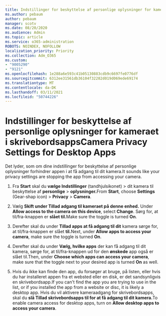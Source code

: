 ```yaml
---
title: Indstillinger for beskyttelse af personlige oplysninger for kameraet i skrivebordsapps
ms.author: pebaum
author: pebaum
manager: scotv
ms.date: 08/20/2020
ms.audience: Admin
ms.topic: article
ms.service: o365-administration
ROBOTS: NOINDEX, NOFOLLOW
localization_priority: Priority
ms.collection: Adm_O365
ms.custom:
- "9005290"
- "9121"
ms.openlocfilehash: 1e288a6e593c41b05130883cdb9c6697fe0776df
ms.sourcegitcommit: 6312ee31561db36104f32282d019d069ede69174
ms.translationtype: MT
ms.contentlocale: da-DK
ms.lasthandoff: 03/11/2021
ms.locfileid: "50744226"
---
```

# <a name="camera-privacy-settings-for-desktop-apps"></a><span data-ttu-id="3e5a5-102">Indstillinger for beskyttelse af personlige oplysninger for kameraet i skrivebordsapps</span><span class="sxs-lookup"><span data-stu-id="3e5a5-102">Camera Privacy Settings for Desktop Apps</span></span>

<span data-ttu-id="3e5a5-103">Det lyder, som om dine indstillinger for beskyttelse af personlige oplysninger forhindrer appen i at få adgang til dit kamera.</span><span class="sxs-lookup"><span data-stu-id="3e5a5-103">It sounds like your privacy settings are stopping the app from accessing your camera.</span></span>

1.  <span data-ttu-id="3e5a5-104">Fra **Start** skal du **vælge Indstillinger** (tandhjulsikonet) > dit kamera til beskyttelse af **personlige**  >  **oplysninger.**</span><span class="sxs-lookup"><span data-stu-id="3e5a5-104">From **Start**, choose **Settings** (Gear-shap icon) > **Privacy** > **Camera**.</span></span>

2.  <span data-ttu-id="3e5a5-105">Vælg **Skift under Tillad adgang til kameraet på denne enhed.** </span><span class="sxs-lookup"><span data-stu-id="3e5a5-105">Under **Allow access to the camera on this device**, select **Change**.</span></span> <span data-ttu-id="3e5a5-106">Sørg for, at til/fra-knappen er **slået til.**</span><span class="sxs-lookup"><span data-stu-id="3e5a5-106">Make sure the toggle is turned **On**.</span></span>

3.  <span data-ttu-id="3e5a5-107">Derefter skal du under **Tillad apps at få adgang til dit** kamera sørge for, at til/fra-knappen er slået **til.**</span><span class="sxs-lookup"><span data-stu-id="3e5a5-107">Next, under **Allow apps to access your camera**, make sure the toggle is turned **On**.</span></span>

4.  <span data-ttu-id="3e5a5-108">Derefter skal du under **Vælg, hvilke apps** der kan få adgang til dit kamera, sørge for, at til/fra-knappen ud for den **ønskede** app også er slået til.</span><span class="sxs-lookup"><span data-stu-id="3e5a5-108">Then, under **Choose which apps can access your camera**, make sure that the toggle next to your desired app is turned **On** as well.</span></span>

5.  <span data-ttu-id="3e5a5-109">Hvis du ikke kan finde den app, du forsøger at bruge, på listen, eller hvis du har installeret appen fra et websted eller en disk, er det sandsynligvis en skrivebordsapp.</span><span class="sxs-lookup"><span data-stu-id="3e5a5-109">If you can't find the app you are trying to use in the list, or if you installed the app from a website or disc, it is likely a desktop app.</span></span> <span data-ttu-id="3e5a5-110">Hvis du vil aktivere kameraadgang for skrivebordsapps, skal du **slå Tillad skrivebordsapps til for at få adgang til dit kamera.**</span><span class="sxs-lookup"><span data-stu-id="3e5a5-110">To enable camera access for desktop apps, turn on **Allow desktop apps to access your camera**.</span></span>